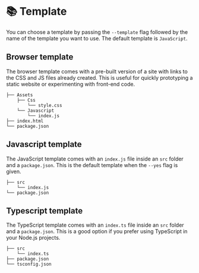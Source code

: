 # 📚 Template

You can choose a template by passing the `--template` flag followed by the name of the template you want to use. The default template is `JavaScript`.

## Browser template

The browser template comes with a pre-built version of a site with links to the CSS and JS files already created. This is useful for quickly prototyping a static website or experimenting with front-end code.

```
├── Assets
    ├── Css
        └── style.css
    └── Javascript
        └── index.js
├── index.html
└── package.json
```

## Javascript template

The JavaScript template comes with an `index.js` file inside an `src` folder and a `package.json`. This is the default template when the `--yes` flag is given.

```
├── src
    └── index.js
└── package.json
```

## Typescript template

The TypeScript template comes with an `index.ts` file inside an `src` folder and a `package.json`. This is a good option if you prefer using TypeScript in your Node.js projects.

```
├── src
    └── index.ts
├── package.json
└── tsconfig.json
```

